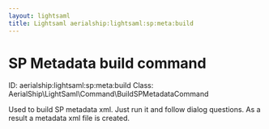 ```yaml
---
layout: lightsaml
title: Lightsaml aerialship:lightsaml:sp:meta:build
---
```


SP Metadata build command
=========================

ID: aerialship:lightsaml:sp:meta:build
Class: AerialShip\LightSaml\Command\BuildSPMetadataCommand

Used to build SP metadata xml. Just run it and follow dialog questions. As a result a metadata xml file is created.